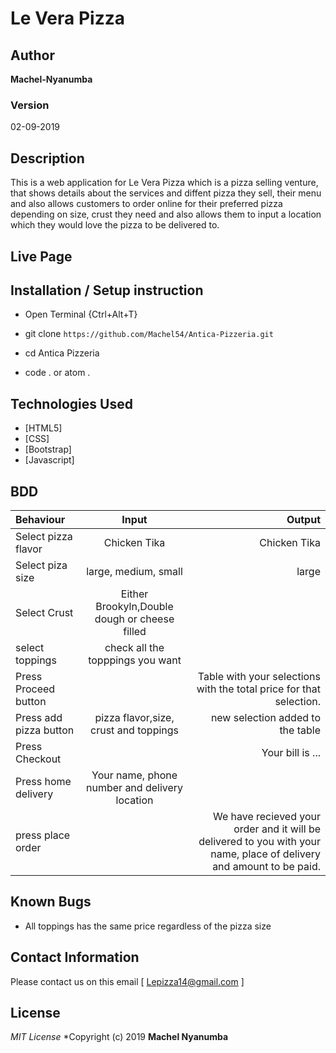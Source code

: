 # Le Vera Pizza
## Author

**Machel-Nyanumba**

### Version
02-09-2019

## Description

This is a web application for Le Vera Pizza which is a pizza selling venture, that shows details about the services and diffent pizza they sell, their menu and also allows customers to order online for their preferred pizza depending on size, crust they need and also allows them to input a location which they would love the pizza to be delivered to. 


## Live Page 



## Installation / Setup instruction
* Open Terminal {Ctrl+Alt+T}

* git clone ```https://github.com/Machel54/Antica-Pizzeria.git```

* cd Antica Pizzeria

* code . or atom . 

## Technologies Used

* [HTML5]
* [CSS]
* [Bootstrap]
* [Javascript]

## BDD
| Behaviour      | Input        | Output       |
| :------------- | :----------: | -----------: |
|  Select pizza flavor  |   Chicken Tika |   Chicken Tika   |
| Select piza size  | large, medium, small |  large  |
| Select Crust   |  Either Brookyln,Double dough or cheese filled |     |
| select toppings  |  check all the topppings you want     |     |
| Press Proceed button |     | Table with your selections with the total price for that selection.|
| Press add pizza button | pizza flavor,size, crust and toppings   | new selection added to the table|
| Press Checkout |     | Your bill is ...  |
| Press home delivery | Your name, phone number and delivery location     |  |
| press place order| | We have recieved your order and it will be delivered to you with your name, place of delivery and amount to be paid.|

## Known Bugs

* All toppings has the same price regardless of the pizza size

## Contact Information 

Please contact us on this email  [ Lepizza14@gmail.com ]

## License
*MIT License*
*Copyright (c) 2019 **Machel Nyanumba**
